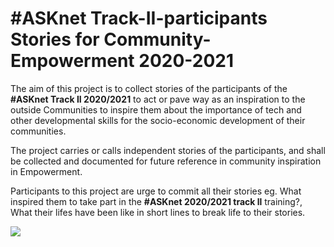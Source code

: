 # #ASKnet Track-II-participants Stories for Community-Empowerment 2020-2021
The aim of this project is to collect stories of the participants of the **#ASKnet Track II 2020/2021** to act or pave way as an inspiration to the outside Communities to inspire them about the importance of tech and other developmental skills for the socio-economic development of their communities.


The project carries or calls independent stories of the participants, and shall be collected and documented for future reference in community inspiration in Empowerment.

Participants to this project are urge to commit all their stories eg. What inspired them to take part in the **#ASKnet 2020/2021 track ll** training?, What their lifes have been like in short lines to break life to their stories.


![](IMG_20201019_235441_044.jpg)
